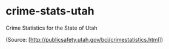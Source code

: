 crime-stats-utah
================

Crime Statistics for the State of Utah

(Source: [http://publicsafety.utah.gov/bci/crimestatistics.html])
